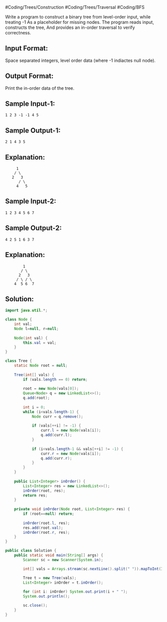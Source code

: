 #Coding/Trees/Construction #Coding/Trees/Traversal #Coding/BFS 

Write a program to construct a binary tree from level-order input, while treating -1 
As a placeholder for missing nodes. The program reads input, constructs the tree, 
And provides an in-order traversal to verify correctness.

Input Format:
---------------
Space separated integers, level order data (where -1 indiactes null node).

Output Format:
-----------------
Print the in-order data of the tree.


Sample Input-1:
----------------
```
1 2 3 -1 -1 4 5
```

Sample Output-1:
----------------
```
2 1 4 3 5
```

Explanation:
--------------
 ```
      1
     / \
    2   3
       / \
      4   5
```

Sample Input-2:
----------------
```
1 2 3 4 5 6 7
```

Sample Output-2:
----------------
```
4 2 5 1 6 3 7
```

Explanation:
--------------
```
        1
       / \
      2   3
     / \ / \
    4  5 6  7
```

## Solution: 

```java
import java.util.*;

class Node {
    int val;
    Node l=null, r=null;
    
    Node(int val) {
        this.val = val;
    }
}

class Tree {
    static Node root = null;
    
    Tree(int[] vals) {
        if (vals.length == 0) return;
        
        root = new Node(vals[0]);
        Queue<Node> q = new LinkedList<>();
        q.add(root);
        
        int i = 0;
        while (i<vals.length-1) {
            Node curr = q.remove();
            
            if (vals[++i] != -1) {
                curr.l = new Node(vals[i]);
                q.add(curr.l);
            }
            
            if (i<vals.length-1 && vals[++i] != -1) {
                curr.r = new Node(vals[i]);
                q.add(curr.r);
            }
        }
    }
        
    public List<Integer> inOrder() {
        List<Integer> res = new LinkedList<>();
        inOrder(root, res);
        return res;
    }
    
    private void inOrder(Node root, List<Integer> res) {
        if (root==null) return;
        
        inOrder(root.l, res);
        res.add(root.val);
        inOrder(root.r, res);
    } 
}

public class Solution {
    public static void main(String[] args) {
        Scanner sc = new Scanner(System.in);

        int[] vals = Arrays.stream(sc.nextLine().split(" ")).mapToInt(Integer::parseInt).toArray();

        Tree t = new Tree(vals);
        List<Integer> inOrder = t.inOrder();
        
        for (int i: inOrder) System.out.print(i + " ");
        System.out.println();

        sc.close();
    }
}
```